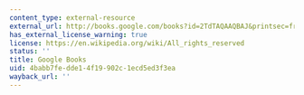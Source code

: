 ```yaml
---
content_type: external-resource
external_url: http://books.google.com/books?id=2TdTAQAAQBAJ&printsec=frontcover
has_external_license_warning: true
license: https://en.wikipedia.org/wiki/All_rights_reserved
status: ''
title: Google Books
uid: 4babb7fe-dde1-4f19-902c-1ecd5ed3f3ea
wayback_url: ''
---
```

